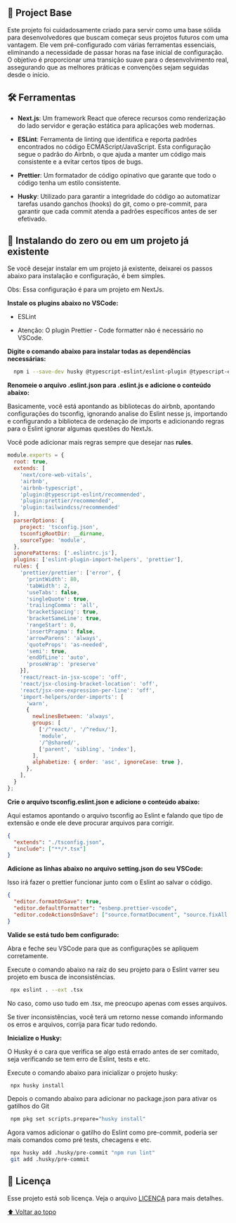 ## 🚀 Project Base

Este projeto foi cuidadosamente criado para servir como uma base sólida para desenvolvedores que buscam começar seus projetos futuros com uma vantagem. Ele vem pré-configurado com várias ferramentas essenciais, eliminando a necessidade de passar horas na fase inicial de configuração. O objetivo é proporcionar uma transição suave para o desenvolvimento real, assegurando que as melhores práticas e convenções sejam seguidas desde o início.

## 🛠️ Ferramentas

- **Next.js**: Um framework React que oferece recursos como renderização do lado servidor e geração estática para aplicações web modernas.

- **ESLint**: Ferramenta de linting que identifica e reporta padrões encontrados no código ECMAScript/JavaScript. Esta configuração segue o padrão do Airbnb, o que ajuda a manter um código mais consistente e a evitar certos tipos de bugs.

- **Prettier**: Um formatador de código opinativo que garante que todo o código tenha um estilo consistente.

- **Husky**: Utilizado para garantir a integridade do código ao automatizar tarefas usando ganchos (hooks) do git, como o pre-commit, para garantir que cada commit atenda a padrões específicos antes de ser efetivado.

## 📝 Instalando do zero ou em um projeto já existente

Se você desejar instalar em um projeto já existente, deixarei os passos abaixo para instalação e configuração, é bem simples.

Obs: Essa configuração é para um projeto em NextJs.

**Instale os plugins abaixo no VSCode:**

- ESLint

- Atenção: O plugin Prettier - Code formatter não é necessário no VSCode.

**Digite o comando abaixo para instalar todas as dependências necessárias:**

```bash
  npm i --save-dev husky @typescript-eslint/eslint-plugin @typescript-eslint/parser eslint eslint-config-airbnb eslint-config-airbnb-typescript eslint-config-prettier eslint-import-resolver-typescript eslint-plugin-import eslint-plugin-import-helpers eslint-plugin-prettier prettier eslint-plugin-tailwindcss
```

**Renomeie o arquivo .eslint.json para .eslint.js e adicione o conteúdo abaixo:**

Basicamente, você está apontando as bibliotecas do airbnb, apontando configurações do tsconfig, ignorando analise do Eslint nesse js, importando e configurando a biblioteca de ordenação de imports e adicionando regras para o Eslint ignorar algumas questões do NextJs.

Você pode adicionar mais regras sempre que desejar nas **rules**.

```javascript
module.exports = {
  root: true,
  extends: [
    'next/core-web-vitals', 
    'airbnb', 
    'airbnb-typescript', 
    'plugin:@typescript-eslint/recommended', 
    'plugin:prettier/recommended', 
    'plugin:tailwindcss/recommended'
  ],
  parserOptions: {
    project: 'tsconfig.json',
    tsconfigRootDir: __dirname,
    sourceType: 'module',
  },
  ignorePatterns: ['.eslintrc.js'],
  plugins: ['eslint-plugin-import-helpers', 'prettier'],
  rules: {
    'prettier/prettier': ['error', {
      'printWidth': 80,
      'tabWidth': 2,
      'useTabs': false,
      'singleQuote': true,
      'trailingComma': 'all',
      'bracketSpacing': true,
      'bracketSameLine': true,
      'rangeStart': 0,
      'insertPragma': false,
      'arrowParens': 'always',
      'quoteProps': 'as-needed',
      'semi': true,
      'endOfLine': 'auto',
      'proseWrap': 'preserve'
    }],
    'react/react-in-jsx-scope': 'off',
    'react/jsx-closing-bracket-location': 'off',
    'react/jsx-one-expression-per-line': 'off',
    'import-helpers/order-imports': [
      'warn',
      {
        newlinesBetween: 'always',
        groups: [
          ['/^react/', '/^redux/'],
          'module',
          '/^@shared/',
          ['parent', 'sibling', 'index'],
        ],
        alphabetize: { order: 'asc', ignoreCase: true },
      },
    ],
  }
};
```

**Crie o arquivo tsconfig.eslint.json e adicione o conteúdo abaixo:**

Aqui estamos apontando o arquivo tsconfig ao Eslint e falando que tipo de extensão e onde ele deve procurar arquivos para corrigir.

```json
{
  "extends": "./tsconfig.json",
  "include": ["**/*.tsx"]
}
```

**Adicione as linhas abaixo no arquivo setting.json do seu VSCode:**

Isso irá fazer o prettier funcionar junto com o Eslint ao salvar o código.

```json
{
  "editor.formatOnSave": true,
  "editor.defaultFormatter": "esbenp.prettier-vscode",
  "editor.codeActionsOnSave": ["source.formatDocument", "source.fixAll.eslint"]
}
```

**Valide se está tudo bem configurado:**

Abra e feche seu VSCode para que as configurações se apliquem corretamente.

Execute o comando abaixo na raiz do seu projeto para o Eslint varrer seu projeto em busca de inconsistências.

```bash
 npx eslint . --ext .tsx
```

No caso, como uso tudo em .tsx, me preocupo apenas com esses arquivos.

Se tiver inconsistências, você terá um retorno nesse comando informando os erros e arquivos, corrija para ficar tudo redondo.

**Inicialize o Husky:**

O Husky é o cara que verifica se algo está errado antes de ser comitado, seja verificando se tem erro de Eslint, tests e etc.

Execute o comando abaixo para inicializar o projeto husky:

```bash
 npx husky install
```

Depois o comando abaixo para adicionar no package.json para ativar os gatilhos do Git

```bash
 npm pkg set scripts.prepare="husky install"
```

Agora vamos adicionar o gatilho do Eslint como pre-commit, poderia ser mais comandos como pré tests, checagens e etc.

```bash
 npx husky add .husky/pre-commit "npm run lint"
 git add .husky/pre-commit
```

## 📝 Licença

Esse projeto está sob licença. Veja o arquivo [LICENÇA](LICENSE.md) para mais detalhes.

[⬆ Voltar ao topo](#chathub)<br>
